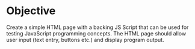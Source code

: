 # Objective

Create a simple HTML page with a backing JS Script that can
be used for testing JavaScript programming concepts. The HTML
page should allow user input (text entry, buttons etc.) and
display program output.